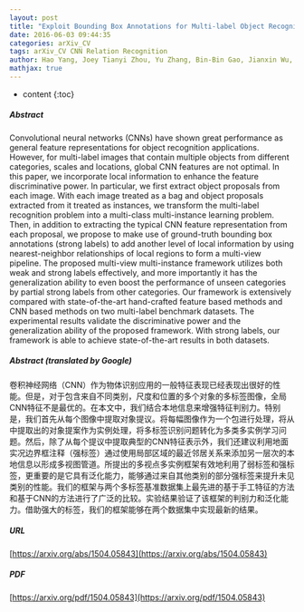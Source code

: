 ```yaml
---
layout: post
title: "Exploit Bounding Box Annotations for Multi-label Object Recognition"
date: 2016-06-03 09:44:35
categories: arXiv_CV
tags: arXiv_CV CNN Relation Recognition
author: Hao Yang, Joey Tianyi Zhou, Yu Zhang, Bin-Bin Gao, Jianxin Wu, Jianfei Cai
mathjax: true
---
```


* content
{:toc}

##### Abstract
Convolutional neural networks (CNNs) have shown great performance as general feature representations for object recognition applications. However, for multi-label images that contain multiple objects from different categories, scales and locations, global CNN features are not optimal. In this paper, we incorporate local information to enhance the feature discriminative power. In particular, we first extract object proposals from each image. With each image treated as a bag and object proposals extracted from it treated as instances, we transform the multi-label recognition problem into a multi-class multi-instance learning problem. Then, in addition to extracting the typical CNN feature representation from each proposal, we propose to make use of ground-truth bounding box annotations (strong labels) to add another level of local information by using nearest-neighbor relationships of local regions to form a multi-view pipeline. The proposed multi-view multi-instance framework utilizes both weak and strong labels effectively, and more importantly it has the generalization ability to even boost the performance of unseen categories by partial strong labels from other categories. Our framework is extensively compared with state-of-the-art hand-crafted feature based methods and CNN based methods on two multi-label benchmark datasets. The experimental results validate the discriminative power and the generalization ability of the proposed framework. With strong labels, our framework is able to achieve state-of-the-art results in both datasets.

##### Abstract (translated by Google)
卷积神经网络（CNN）作为物体识别应用的一般特征表现已经表现出很好的性能。但是，对于包含来自不同类别，尺度和位置的多个对象的多标签图像，全局CNN特征不是最优的。在本文中，我们结合本地信息来增强特征判别力。特别是，我们首先从每个图像中提取对象提议。将每幅图像作为一个包进行处理，将从中提取出的对象提案作为实例处理，将多标签识别问题转化为多类多实例学习问题。然后，除了从每个提议中提取典型的CNN特征表示外，我们还建议利用地面实况边界框注释（强标签）通过使用局部区域的最近邻居关系来添加另一层次的本地信息以形成多视图管道。所提出的多视点多实例框架有效地利用了弱标签和强标签，更重要的是它具有泛化能力，能够通过来自其他类别的部分强标签来提升未见类别的性能。我们的框架与两个多标签基准数据集上最先进的基于手工特征的方法和基于CNN的方法进行了广泛的比较。实验结果验证了该框架的判别力和泛化能力。借助强大的标签，我们的框架能够在两个数据集中实现最新的结果。

##### URL
[https://arxiv.org/abs/1504.05843](https://arxiv.org/abs/1504.05843)

##### PDF
[https://arxiv.org/pdf/1504.05843](https://arxiv.org/pdf/1504.05843)

